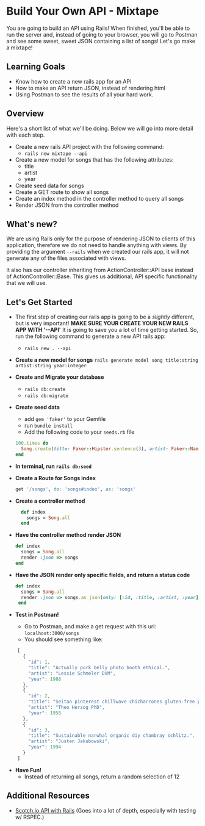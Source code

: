 # Build Your Own API - Mixtape

You are going to build an API using Rails! When finished, you'll be able to run the server and, instead of going to your browser, you will go to Postman and see some sweet, sweet JSON containing a list of songs! Let's go make a mixtape!

## Learning Goals
  - Know how to create a new rails app for an API
  - How to make an API return JSON, instead of rendering html
  - Using Postman to see the results of all your hard work.

## Overview
Here's a short list of what we'll be doing. Below we will go into more detail with each step.

- Create a new rails API project with the following command:
  - `rails new mixtape --api`
- Create a new model for songs that has the following attributes:
  - title
  - artist
  - year
- Create seed data for songs
- Create a GET route to show all songs
- Create an index method in the controller method to query all songs
- Render JSON from the controller method

## What's new?

We are using Rails only for the purpose of rendering JSON to clients of this application, therefore we do not need to handle anything with views. By providing the argument `--rails` when we created our rails app, it will not generate any of the files associated with views.

 It also has our controller inheriting from ActionController::API base instead of ActionController::Base. This gives us additional, API specific functionality that we will use.


## Let's Get Started
- The first step of creating our rails app is going to be a _slightly_ different, but is very important! **MAKE SURE YOUR CREATE YOUR NEW RAILS APP WITH '--API'** It is going to save you a lot of time getting started. So, run the following command to generate a new API rails app:
  - `rails new . --api`

- **Create a new model for songs**
`rails generate model song title:string artist:string year:integer`
-  **Create and Migrate your database**
    - `rails db:create`
    - `rails db:migrate`
- **Create seed data**
    - add `gem 'faker'` to your Gemfile
    - run `bundle install`
    - Add the following code to your `seeds.rb` file
  ```Ruby
  100.times do
    Song.create(title: Faker::Hipster.sentence(3), artist: Faker::Name.name, year: rand(1950..2017) )
  end
   ```
- **In terminal, run `rails db:seed`**
- **Create a Route for Songs index**
  ```Ruby
  get '/songs', to: 'songs#index', as: 'songs'
  ```
- **Create a controller method**
  ```Ruby
    def index
      songs = Song.all
    end
  ```
- **Have the controller method render JSON**
  ```Ruby
  def index
    songs = Song.all
    render :json => songs
  end
  ```
- **Have the JSON render only specific fields, and return a status code**
  ```Ruby
  def index
    songs = Song.all
    render :json => songs.as_json(only: [:id, :title, :artist, :year]), status: :ok
   end
   ```
- **Test in Postman!**
  - Go to Postman, and make a get request with this url: `localhost:3000/songs`
  - You should see something like:
```JavaScript
    [
      {
        "id": 1,
        "title": "Actually pork belly photo booth ethical.",
        "artist": "Lessie Schmeler DVM",
        "year": 1988
      },
      {
        "id": 2,
        "title": "Seitan pinterest chillwave chicharrones gluten-free pug single-origin coffee.",
        "artist": "Theo Herzog PhD",
        "year": 1958
      },
      {
        "id": 3,
        "title": "Sustainable narwhal organic diy chambray schlitz.",
        "artist": "Justen Jakubowski",
        "year": 1994
      }
    ]
```
- **Have Fun!**
    - Instead of returning all songs, return a random selection of 12


## Additional Resources
- [Scotch.io API with Rails](https://scotch.io/tutorials/build-a-restful-json-api-with-rails-5-part-one) (Goes into a lot of depth, especially with testing w/ RSPEC.)
